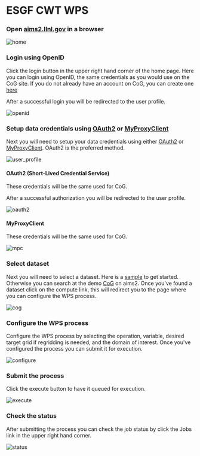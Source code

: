 # ESGF CWT WPS

### Open [aims2.llnl.gov](http://aims2.llnl.gov/wps/home) in a browser

![home](/docs/source/images/home.png)

### Login using OpenID

Click the login button in the upper right hand corner of the home page. Here
you can login using OpenID, the same credentials as you would use on the CoG
site. If you do not already have an account on CoG, you can create one [here](https://esgf-node.llnl.gov/user/add/?next=https://esgf-node.llnl.gov/projects/esgf-llnl/)

After a successful login you will be redirected to the user profile.

![openid](/docs/source/images/openid.png)

### Setup data credentials using [OAuth2](#oauth2) or [MyProxyClient](#myproxyclient) 

Next you will need to setup your data credentials using either [OAuth2](#oauth2) or 
[MyProxyClient](#myproxyclient). OAuth2 is the preferred method.

![user_profile](/docs/source/images/user_profile.png)

#### OAuth2 (Short-Lived Credential Service)

These credentials will be the same used for CoG.

After a successful authorization you will be redirected to the user profile.

![oauth2](/docs/source/images/slcs.png)

#### MyProxyClient

These credentials will be the same used for CoG.

![mpc](/docs/source/images/mpc.png)

### Select dataset

Next you will need to select a dataset. Here is a [sample](https://aims2.llnl.gov/wps/home/configure?dataset_id=cmip5.output1.CMCC.CMCC-CM.decadal2005.mon.atmos.Amon.r1i2p1.v20121008%7Caims3.llnl.gov&index_node=esgf-node.llnl.gov&query=) 
to get started. Otherwise you can search at the demo [CoG](https://aims2.llnl.gov/search/testproject/) on aims2.
Once you've found a dataset click on the compute link, this will redirect you
to the page where you can configure the WPS process.

![cog](/docs/source/images/cog.png)

### Configure the WPS process

Configure the WPS process by selecting the operation, variable, desired target grid if regridding is needed,
and the domain of interest. Once you've configured the process you can submit it for execution. 

![configure](/docs/source/images/configure.png)

### Submit the process

Click the execute button to have it queued for execution.

![execute](/docs/source/images/configure_execute.png)

### Check the status

After submitting the process you can check the job status by click the Jobs link
in the upper right hand corner.

![status](/docs/source/images/status.png)

